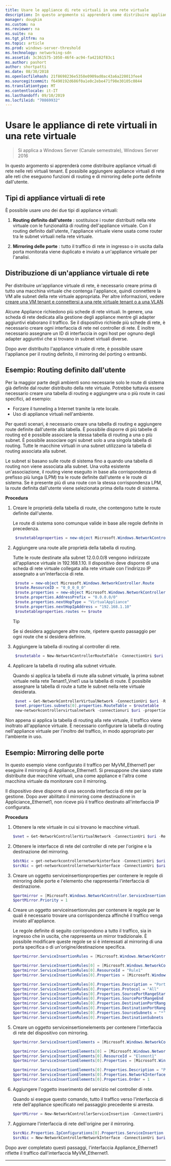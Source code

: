 ```yaml
---
title: Usare le appliance di rete virtuali in una rete virtuale
description: In questo argomento si apprenderà come distribuire appliance virtuali di rete nelle reti virtuali tenant. È possibile aggiungere appliance virtuali di rete alle reti che eseguono funzioni di routing e di mirroring delle porte definite dall'utente.
manager: dougkim
ms.custom: na
ms.reviewer: na
ms.suite: na
ms.tgt_pltfrm: na
ms.topic: article
ms.prod: windows-server-threshold
ms.technology: networking-sdn
ms.assetid: 3c361575-1050-46f4-ac94-fa42102f83c1
ms.author: pashort
author: shortpatti
ms.date: 08/30/2018
ms.openlocfilehash: 21f8698236e5358e0909ad0ac43a6a220013fee4
ms.sourcegitcommit: f6490192d686f0a1e0c2ebe471f98e30105c0844
ms.translationtype: MT
ms.contentlocale: it-IT
ms.lasthandoff: 09/10/2019
ms.locfileid: "70869932"
---
```

# <a name="use-network-virtual-appliances-on-a-virtual-network"></a>Usare le appliance di rete virtuali in una rete virtuale

>Si applica a Windows Server (Canale semestrale), Windows Server 2016

In questo argomento si apprenderà come distribuire appliance virtuali di rete nelle reti virtuali tenant. È possibile aggiungere appliance virtuali di rete alle reti che eseguono funzioni di routing e di mirroring delle porte definite dall'utente.

## <a name="types-of-network-virtual-appliances"></a>Tipi di appliance virtuali di rete

È possibile usare uno dei due tipi di appliance virtuali:

1. **Routing definito dall'utente** : sostituisce i router distribuiti nella rete virtuale con le funzionalità di routing dell'appliance virtuale.  Con il routing definito dall'utente, l'appliance virtuale viene usata come router tra le subnet virtuali nella rete virtuale.

2. **Mirroring delle porte** : tutto il traffico di rete in ingresso o in uscita dalla porta monitorata viene duplicato e inviato a un'appliance virtuale per l'analisi. 


## <a name="deploying-a-network-virtual-appliance"></a>Distribuzione di un'appliance virtuale di rete

Per distribuire un'appliance virtuale di rete, è necessario creare prima di tutto una macchina virtuale che contenga l'appliance, quindi connettere la VM alle subnet della rete virtuale appropriata. Per altre informazioni, vedere [creare una VM tenant e connettersi a una rete virtuale tenant o a una VLAN](Create-a-Tenant-VM.md).

Alcune Appliance richiedono più schede di rete virtuali. In genere, una scheda di rete dedicata alla gestione degli appliance mentre gli adapter aggiuntivi elaborano il traffico.  Se il dispositivo richiede più schede di rete, è necessario creare ogni interfaccia di rete nel controller di rete. È inoltre necessario assegnare un ID di interfaccia in ogni host per ognuno degli adapter aggiuntivi che si trovano in subnet virtuali diverse.

Dopo aver distribuito l'appliance virtuale di rete, è possibile usare l'appliance per il routing definito, il mirroring del porting o entrambi. 


## <a name="example-user-defined-routing"></a>Esempio: Routing definito dall'utente

Per la maggior parte degli ambienti sono necessarie solo le route di sistema già definite dal router distribuito della rete virtuale. Potrebbe tuttavia essere necessario creare una tabella di routing e aggiungere una o più route in casi specifici, ad esempio:

- Forzare il tunneling a Internet tramite la rete locale.
- Uso di appliance virtuali nell'ambiente.

Per questi scenari, è necessario creare una tabella di routing e aggiungere route definite dall'utente alla tabella. È possibile disporre di più tabelle di routing ed è possibile associare la stessa tabella di routing a una o più subnet. È possibile associare ogni subnet solo a una singola tabella di routing. Tutte le macchine virtuali in una subnet utilizzano la tabella di routing associata alla subnet.

Le subnet si basano sulle route di sistema fino a quando una tabella di routing non viene associata alla subnet. Una volta esistente un'associazione, il routing viene eseguito in base alla corrispondenza di prefisso più lunga (LPM) tra le route definite dall'utente e le route di sistema. Se è presente più di una route con la stessa corrispondenza LPM, la route definita dall'utente viene selezionata prima della route di sistema.
 
**Procedura**

1. Creare le proprietà della tabella di route, che contengono tutte le route definite dall'utente.<p>Le route di sistema sono comunque valide in base alle regole definite in precedenza.

   ```PowerShell
    $routetableproperties = new-object Microsoft.Windows.NetworkController.RouteTableProperties
   ```

2. Aggiungere una route alle proprietà della tabella di routing.<p>Tutte le route destinate alla subnet 12.0.0.0/8 vengono indirizzate all'appliance virtuale in 192.168.1.10. Il dispositivo deve disporre di una scheda di rete virtuale collegata alla rete virtuale con l'indirizzo IP assegnato a un'interfaccia di rete.

   ```PowerShell
    $route = new-object Microsoft.Windows.NetworkController.Route
    $route.ResourceID = "0_0_0_0_0"
    $route.properties = new-object Microsoft.Windows.NetworkController.RouteProperties
    $route.properties.AddressPrefix = "0.0.0.0/0"
    $route.properties.nextHopType = "VirtualAppliance"
    $route.properties.nextHopIpAddress = "192.168.1.10"
    $routetableproperties.routes += $route
   ```
   >[!TIP]
   >Se si desidera aggiungere altre route, ripetere questo passaggio per ogni route che si desidera definire.

3. Aggiungere la tabella di routing al controller di rete.

   ```PowerShell
    $routetable = New-NetworkControllerRouteTable -ConnectionUri $uri -ResourceId "Route1" -Properties $routetableproperties
   ```

4. Applicare la tabella di routing alla subnet virtuale.<p>Quando si applica la tabella di route alla subnet virtuale, la prima subnet virtuale nella rete Tenant1_Vnet1 usa la tabella di route. È possibile assegnare la tabella di route a tutte le subnet nella rete virtuale desiderata.

   ```PowerShell
    $vnet = Get-NetworkControllerVirtualNetwork -ConnectionUri $uri -ResourceId "Tenant1_VNet1"
    $vnet.properties.subnets[0].properties.RouteTable = $routetable
    new-networkcontrollervirtualnetwork -connectionuri $uri -properties $vnet.properties -resourceId $vnet.resourceid
   ```

Non appena si applica la tabella di routing alla rete virtuale, il traffico viene inoltrato all'appliance virtuale. È necessario configurare la tabella di routing nell'appliance virtuale per l'inoltro del traffico, in modo appropriato per l'ambiente in uso.

## <a name="example-port-mirroring"></a>Esempio: Mirroring delle porte

In questo esempio viene configurato il traffico per MyVM_Ethernet1 per eseguire il mirroring di Appliance_Ethernet1.  Si presuppone che siano state distribuite due macchine virtuali, una come appliance e l'altra come macchina virtuale da monitorare con il mirroring. 

Il dispositivo deve disporre di una seconda interfaccia di rete per la gestione. Dopo aver abilitato il mirroring come destinazione in Appliciance_Ethernet1, non riceve più il traffico destinato all'interfaccia IP configurata.


**Procedura**

1. Ottenere la rete virtuale in cui si trovano le macchine virtuali.

   ```PowerShell
   $vnet = Get-NetworkControllerVirtualNetwork -ConnectionUri $uri -ResourceId "Tenant1_VNet1"
   ```

2. Ottenere le interfacce di rete del controller di rete per l'origine e la destinazione del mirroring.

   ```PowerShell
   $dstNic = get-networkcontrollernetworkinterface -ConnectionUri $uri -ResourceId "Appliance_Ethernet1"
   $srcNic = get-networkcontrollernetworkinterface -ConnectionUri $uri -ResourceId "MyVM_Ethernet1"
   ```

3. Creare un oggetto serviceinsertionproperties per contenere le regole di mirroring delle porte e l'elemento che rappresenta l'interfaccia di destinazione.

   ```PowerShell
   $portmirror = [Microsoft.Windows.NetworkController.ServiceInsertionProperties]::new()
   $portMirror.Priority = 1
   ```

4. Creare un oggetto serviceinsertionrules per contenere le regole per le quali è necessario trovare una corrispondenza affinché il traffico venga inviato all'appliance.<p>Le regole definite di seguito corrispondono a tutto il traffico, sia in ingresso che in uscita, che rappresenta un mirror tradizionale.  È possibile modificare queste regole se si è interessati al mirroring di una porta specifica o di un'origine/destinazione specifica.

   ```PowerShell
   $portmirror.ServiceInsertionRules = [Microsoft.Windows.NetworkController.ServiceInsertionRule[]]::new(1)

   $portmirror.ServiceInsertionRules[0] = [Microsoft.Windows.NetworkController.ServiceInsertionRule]::new()
   $portmirror.ServiceInsertionRules[0].ResourceId = "Rule1"
   $portmirror.ServiceInsertionRules[0].Properties = [Microsoft.Windows.NetworkController.ServiceInsertionRuleProperties]::new()

   $portmirror.ServiceInsertionRules[0].Properties.Description = "Port Mirror Rule"
   $portmirror.ServiceInsertionRules[0].Properties.Protocol = "All"
   $portmirror.ServiceInsertionRules[0].Properties.SourcePortRangeStart = "0"
   $portmirror.ServiceInsertionRules[0].Properties.SourcePortRangeEnd = "65535"
   $portmirror.ServiceInsertionRules[0].Properties.DestinationPortRangeStart = "0"
   $portmirror.ServiceInsertionRules[0].Properties.DestinationPortRangeEnd = "65535"
   $portmirror.ServiceInsertionRules[0].Properties.SourceSubnets = "*"
   $portmirror.ServiceInsertionRules[0].Properties.DestinationSubnets = "*"
   ```

5. Creare un oggetto serviceinsertionelements per contenere l'interfaccia di rete del dispositivo con mirroring.

   ```PowerShell
   $portmirror.ServiceInsertionElements = [Microsoft.Windows.NetworkController.ServiceInsertionElement[]]::new(1)

   $portmirror.ServiceInsertionElements[0] = [Microsoft.Windows.NetworkController.ServiceInsertionElement]::new()
   $portmirror.ServiceInsertionElements[0].ResourceId = "Element1"
   $portmirror.ServiceInsertionElements[0].Properties = [Microsoft.Windows.NetworkController.ServiceInsertionElementProperties]::new()

   $portmirror.ServiceInsertionElements[0].Properties.Description = "Port Mirror Element"
   $portmirror.ServiceInsertionElements[0].Properties.NetworkInterface = $dstNic
   $portmirror.ServiceInsertionElements[0].Properties.Order = 1
   ```

6. Aggiungere l'oggetto inserimento del servizio nel controller di rete.<p>Quando si esegue questo comando, tutto il traffico verso l'interfaccia di rete dell'appliance specificato nel passaggio precedente si arresta.

   ```PowerShell
   $portMirror = New-NetworkControllerServiceInsertion -ConnectionUri $uri -Properties $portmirror -ResourceId "MirrorAll"
   ```

7. Aggiornare l'interfaccia di rete dell'origine per il mirroring.

   ```PowerShell
   $srcNic.Properties.IpConfigurations[0].Properties.ServiceInsertion = $portMirror
   $srcNic = New-NetworkControllerNetworkInterface -ConnectionUri $uri  -Properties $srcNic.Properties -ResourceId $srcNic.ResourceId
   ```

Dopo aver completato questi passaggi, l'interfaccia Appliance_Ethernet1 riflette il traffico dall'interfaccia MyVM_Ethernet1.
 
---